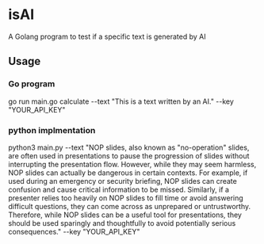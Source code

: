 # isAI
A Golang program to test if a specific text is generated by AI

## Usage

### Go program
go run main.go calculate --text "This is a text written by an AI." --key "YOUR_API_KEY"

### python implmentation

python3 main.py --text "NOP slides, also known as "no-operation" slides, are often used in presentations to pause the progression of slides without interrupting the presentation flow. However, while they may seem harmless, NOP slides can actually be dangerous in certain contexts. For example, if used during an emergency or security briefing, NOP slides can create confusion and cause critical information to be missed. Similarly, if a presenter relies too heavily on NOP slides to fill time or avoid answering difficult questions, they can come across as unprepared or untrustworthy. Therefore, while NOP slides can be a useful tool for presentations, they should be used sparingly and thoughtfully to avoid potentially serious consequences." --key "YOUR_API_KEY"
